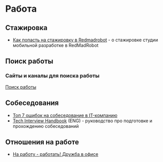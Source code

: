 # Работа

## Стажировка

- [Как попасть на стажировку в Redmadrobot](https://www.youtube.com/watch?v=XLpHRJtpY0c) - о стажировке студии мобильной разработке в RedMadRobot

## Поиск работы

### Сайты и каналы для поиска работы

[Поиск работы](job-search.md)

## Собеседования

- [Топ 7 ошибок на собеседование в IT-компанию](https://www.youtube.com/watch?v=IcFBsPN2U2g)
- [Tech Interview Handbook](https://yangshun.github.io/tech-interview-handbook) (ENG) - руководство про подготовке и прохождению собеседований

## Отношения на работе

- [На работу - работать! Дружба в офисе](https://youtu.be/4X8bGaSmLEY)
